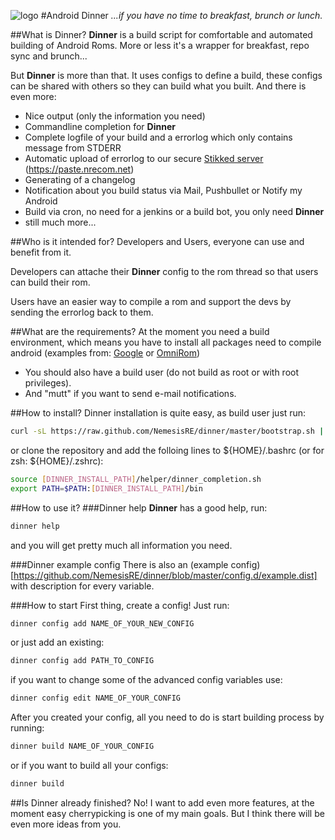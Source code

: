 ![logo](https://nrecom.net/templates/corporate_response/images/s5_logo.png)
#Android Dinner
*...if you have no time to breakfast, brunch or lunch.*


##What is Dinner?
**Dinner** is a build script for comfortable and automated building of Android Roms. More or less it's a wrapper for breakfast, repo sync and brunch...

But **Dinner** is more than that. It uses configs to define a build, these configs can be shared with others so they can build what you built. And there is even more:

 * Nice output (only the information you need)
 * Commandline completion for **Dinner**
 * Complete logfile of your build and a errorlog which only contains message from STDERR
 * Automatic upload of errorlog to our secure [Stikked server](https://github.com/claudehohl/Stikked) (https://paste.nrecom.net)
 * Generating of a changelog
 * Notification about you build status via Mail, Pushbullet or Notify my Android
 * Build via cron, no need for a jenkins or a build bot, you only need **Dinner**
 * still much more...

##Who is it intended for?
Developers and Users, everyone can use and benefit from it.

Developers can attache their **Dinner** config to the rom thread so that users can build their rom.

Users have an easier way to compile a rom and support the devs by sending the errorlog back to them.

##What are the requirements?
At the moment you need a build environment, which means you have to install all packages need to compile android (examples from: [Google](http://source.android.com/source/initializing.html) or [OmniRom](http://docs.omnirom.org/Setting_Up_A_Compile_Environment))

 * You should also have a build user (do not build as root or with root privileges).
 * And "mutt" if you want to send e-mail notifications.

##How to install?
Dinner installation is quite easy, as build user just run:
```bash
curl -sL https://raw.github.com/NemesisRE/dinner/master/bootstrap.sh | /bin/bash
```

or clone the repository and add the folloing lines to ${HOME}/.bashrc (or for zsh: ${HOME}/.zshrc):
```bash
source [DINNER_INSTALL_PATH]/helper/dinner_completion.sh
export PATH=$PATH:[DINNER_INSTALL_PATH]/bin
```

##How to use it?
###Dinner help
**Dinner** has a good help, run:
```bash
dinner help
```
and you will get pretty much all information you need.

###Dinner example config
There is also an (example config)[https://github.com/NemesisRE/dinner/blob/master/config.d/example.dist] with description for every variable.

###How to start
First thing, create a config! Just run:
```bash
dinner config add NAME_OF_YOUR_NEW_CONFIG
```
or just add an existing:
```bash
dinner config add PATH_TO_CONFIG
```
if you want to change some of the advanced config variables use:
```bash
dinner config edit NAME_OF_YOUR_CONFIG
```

After you created your config, all you need to do is start building process by running:
```bash
dinner build NAME_OF_YOUR_CONFIG
```
or if you want to build all your configs:
```bash
dinner build
```


##Is Dinner already finished?
No! I want to add even more features, at the moment easy cherrypicking is one of my main goals. But I think there will be even more ideas from you.
